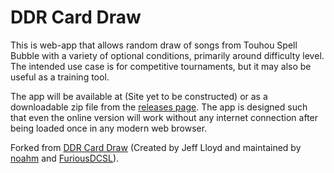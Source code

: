 # DDR Card Draw

This is web-app that allows random draw of songs from Touhou Spell Bubble
with a variety of optional conditions, primarily around difficulty level. The intended use case is
for competitive tournaments, but it may also be useful as a training tool.

The app will be available at (Site yet to be constructed)
or as a downloadable zip file from the [releases page](https://github.com/ThomasFisher93/THSBCardDraw/releases).
The app is designed such that even the online version will work without any internet connection after
being loaded once in any modern web browser.

Forked from [DDR Card Draw](https://github.com/noahm/DDRCardDraw) (Created by Jeff Lloyd and maintained by [noahm](https://github.com/noahm)
and [FuriousDCSL](https://github.com/FuriousDCSL)).
